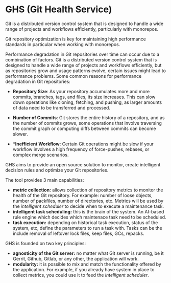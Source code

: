 # GHS (Git Health Service)

Git is a distributed version control system that is designed to handle a wide
range of projects and workflows efficiently, particularly with monorepos.

Git repository optimization is key for maintaining high performance standards in particular
when working with monorepos.

Performance degradation in Git repositories over time can occur due to a combination
of factors. Git is a distributed version control system that is designed to handle
a wide range of projects and workflows efficiently, but as repositories grow and
usage patterns evolve, certain issues might lead to performance problems. Some common
reasons for performance degradation in Git repositories:

* **Repository Size**: As your repository accumulates more and more commits, branches,
tags, and files, its size increases. This can slow down operations like cloning,
fetching, and pushing, as larger amounts of data need to be transferred and processed.

* **Number of Commits**: Git stores the entire history of a repository, and as the
number of commits grows, some operations that involve traversing the commit graph
or computing diffs between commits can become slower.

* ***Inefficient Workflow**: Certain Git operations might be slow if your workflow
involves a high frequency of force-pushes, rebases, or complex merge scenarios.

GHS aims to provide an open source solution to monitor, create intelligent decision
rules and optimize your Git repositories.

The tool provides 3 main capabilities:

* **metric collection:** allows collection of repository metrics to monitor the health
of the Git repository. For example: number of loose objects, number of packfiles,
number of directories, etc. Metrics will be used by the *intelligent scheduler* to
decide when to execute a maintenance task.
* **intelligent task scheduling:** this is the brain of the system. An AI-based
rule engine which decides which maintenace task need to be scheduled.
* **task execution:** depending on historical task execution, status of the system,
etc, define the parameters to run a task with. Tasks can be the include removal
of leftover lock files, keep files, GCs, repacks.

GHS is founded on two key principles:
* **agnosticity of the Git server:** no matter what Git server is running, be it
Gerrit, Github, Gitlab, or any other, the application will work.
* **modularity:** it is possible to mix and match the functionality offered by the
application. For example, if you already have system in place to collect metrics,
you could use it to feed the *intelligent scheduler*.